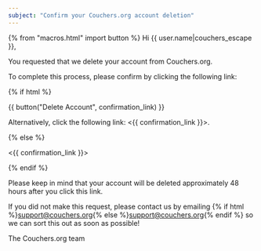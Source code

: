 ```yaml
---
subject: "Confirm your Couchers.org account deletion"
---
```


{% from "macros.html" import button %}
Hi {{ user.name|couchers_escape }},

You requested that we delete your account from Couchers.org.

To complete this process, please confirm by clicking the following link:

{% if html %}

{{ button("Delete Account", confirmation_link) }}

Alternatively, click the following link: <{{ confirmation_link }}>.

{% else %}

<{{ confirmation_link }}>

{% endif %}

Please keep in mind that your account will be deleted approximately 48 hours after you click this link.


If you did not make this request, please contact us by emailing {% if html %}<a href="mailto:support@couchers.org">support@couchers.org</a>{% else %}<support@couchers.org>{% endif %} so we can sort this out as soon as possible!

The Couchers.org team
